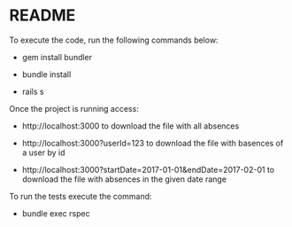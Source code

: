 # README

To execute the code, run the following commands below:

* gem install bundler

* bundle install

* rails s

Once the project is running access:

* http://localhost:3000 to download the file with all absences

* http://localhost:3000?userId=123 to download the file with basences of a user by id

* http://localhost:3000?startDate=2017-01-01&endDate=2017-02-01 to download the file with absences in the given date range

To run the tests execute the command:

* bundle exec rspec
